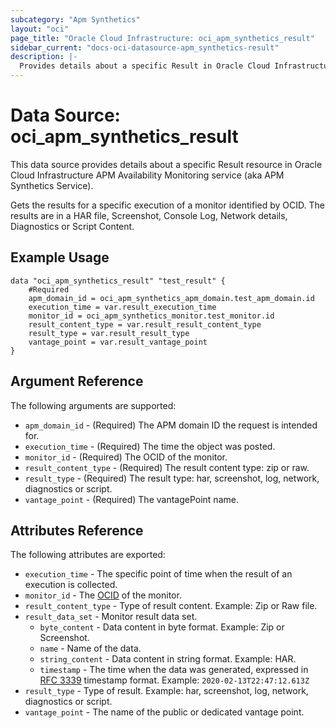 ```yaml
---
subcategory: "Apm Synthetics"
layout: "oci"
page_title: "Oracle Cloud Infrastructure: oci_apm_synthetics_result"
sidebar_current: "docs-oci-datasource-apm_synthetics-result"
description: |-
  Provides details about a specific Result in Oracle Cloud Infrastructure APM Availability Monitoring service (aka APM Synthetics Service)
---
```


# Data Source: oci_apm_synthetics_result
This data source provides details about a specific Result resource in Oracle Cloud Infrastructure APM Availability Monitoring service (aka APM Synthetics Service).

Gets the results for a specific execution of a monitor identified by OCID. The results are in a HAR file, Screenshot, Console Log, Network details, Diagnostics or Script Content.


## Example Usage

```hcl
data "oci_apm_synthetics_result" "test_result" {
	#Required
	apm_domain_id = oci_apm_synthetics_apm_domain.test_apm_domain.id
	execution_time = var.result_execution_time
	monitor_id = oci_apm_synthetics_monitor.test_monitor.id
	result_content_type = var.result_result_content_type
	result_type = var.result_result_type
	vantage_point = var.result_vantage_point
}
```

## Argument Reference

The following arguments are supported:

* `apm_domain_id` - (Required) The APM domain ID the request is intended for. 
* `execution_time` - (Required) The time the object was posted. 
* `monitor_id` - (Required) The OCID of the monitor.
* `result_content_type` - (Required) The result content type: zip or raw. 
* `result_type` - (Required) The result type: har, screenshot, log, network, diagnostics or script. 
* `vantage_point` - (Required) The vantagePoint name. 


## Attributes Reference

The following attributes are exported:

* `execution_time` - The specific point of time when the result of an execution is collected.
* `monitor_id` - The [OCID](https://docs.cloud.oracle.com/iaas/Content/General/Concepts/identifiers.htm) of the monitor.
* `result_content_type` - Type of result content. Example: Zip or Raw file. 
* `result_data_set` - Monitor result data set.
	* `byte_content` - Data content in byte format. Example: Zip or Screenshot. 
	* `name` - Name of the data.
	* `string_content` - Data content in string format. Example: HAR. 
	* `timestamp` - The time when the data was generated, expressed in [RFC 3339](https://tools.ietf.org/html/rfc3339) timestamp format. Example: `2020-02-13T22:47:12.613Z` 
* `result_type` - Type of result. Example: har, screenshot, log, network, diagnostics or script. 
* `vantage_point` - The name of the public or dedicated vantage point.

